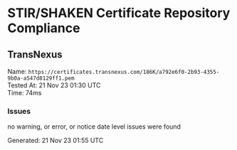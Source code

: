 # STIR/SHAKEN Certificate Repository Compliance

## TransNexus

Name: `https://certificates.transnexus.com/186K/a792e6f0-2b93-4355-9b0a-a547d8129ff1.pem`\
Tested At: 21 Nov 23 01:30 UTC\
Time: 74ms

### Issues

no warning, or error, or notice date level issues were found

Generated: 21 Nov 23 01:55 UTC
